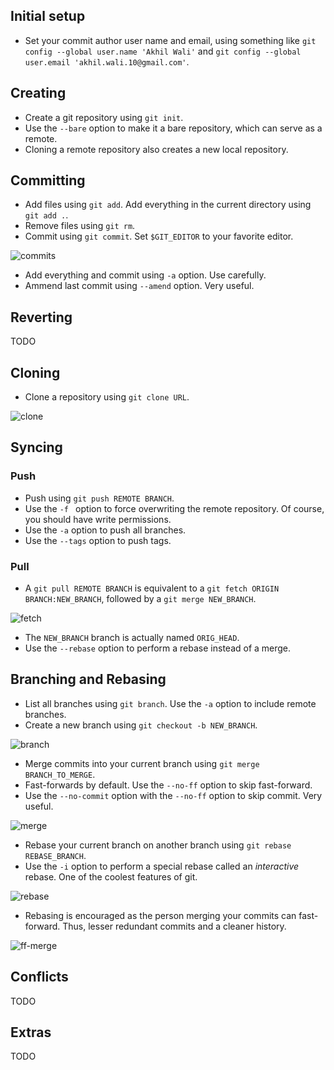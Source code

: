 ## Initial setup

* Set your commit author user name and email, using something like `git config --global user.name 'Akhil Wali'` and `git config --global user.email 'akhil.wali.10@gmail.com'`.

## Creating 

* Create a git repository using `git init`.
* Use the `--bare` option to make it a bare repository, which can serve as a remote.
* Cloning a remote repository also creates a new local repository.

## Committing

* Add files using `git add`. Add everything in the current directory using `git add .`.
* Remove files using `git rm`.
* Commit using `git commit`. Set `$GIT_EDITOR` to your favorite editor.
 
![commits](http://git-scm.com/figures/18333fig0310-tn.png)

* Add everything and commit using `-a` option. Use carefully.
* Ammend last commit using `--amend` option. Very useful.

## Reverting

TODO

## Cloning

* Clone a repository using `git clone URL`.

![clone](http://git-scm.com/figures/18333fig0322-tn.png)

## Syncing

### Push

* Push using `git push REMOTE BRANCH`.
* Use the `-f ` option to force overwriting the remote repository. Of course, you should have write permissions.
* Use the `-a` option to push all branches.
* Use the `--tags` option to push tags.

### Pull

* A `git pull REMOTE BRANCH` is equivalent to a `git fetch ORIGIN BRANCH:NEW_BRANCH`, followed by a `git merge NEW_BRANCH`. 

![fetch](http://git-scm.com/figures/18333fig0324-tn.png)

* The `NEW_BRANCH` branch is actually named `ORIG_HEAD`.
* Use the `--rebase` option to perform a rebase instead of a merge.

## Branching and Rebasing

* List all branches using `git branch`. Use the `-a` option to include remote branches.
* Create a new branch using `git checkout -b NEW_BRANCH`.

![branch](http://git-scm.com/figures/18333fig0328-tn.png)

* Merge commits into your current branch using `git merge BRANCH_TO_MERGE`.
* Fast-forwards by default. Use the `--no-ff` option to skip fast-forward.
* Use the `--no-commit` option with the `--no-ff` option to skip commit. Very useful.

![merge](http://git-scm.com/figures/18333fig0328-tn.png)

* Rebase your current branch on another branch using `git rebase REBASE_BRANCH`.
* Use the `-i` option to perform a special rebase called an *interactive* rebase. One of the coolest features of git.

![rebase](http://git-scm.com/figures/18333fig0329-tn.png)

* Rebasing is encouraged as the person merging your commits can fast-forward. Thus, lesser redundant commits and a cleaner history.

![ff-merge](http://git-scm.com/figures/18333fig0330-tn.png)

## Conflicts

TODO

## Extras

TODO
